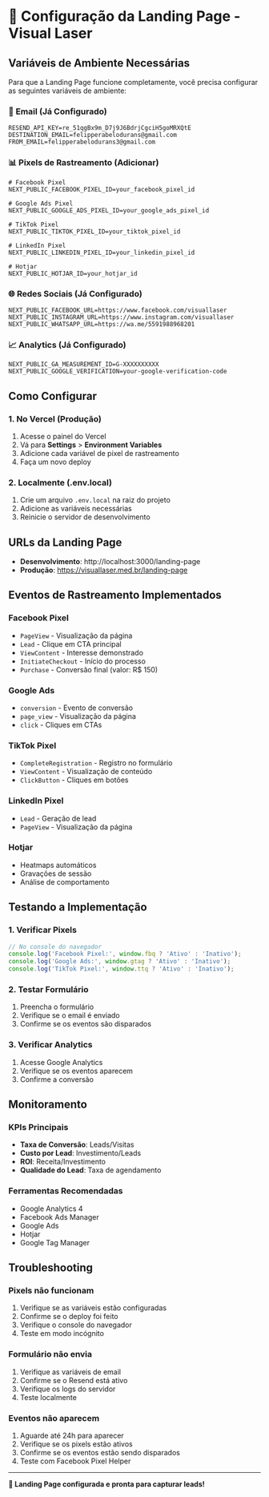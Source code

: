 # 🎯 Configuração da Landing Page - Visual Laser

## Variáveis de Ambiente Necessárias

Para que a Landing Page funcione completamente, você precisa configurar as seguintes variáveis de ambiente:

### 📧 Email (Já Configurado)
```env
RESEND_API_KEY=re_51qgBx9m_D7j9J6BdrjCgciH5goMRXQtE
DESTINATION_EMAIL=felipperabelodurans@gmail.com
FROM_EMAIL=felipperabelodurans3@gmail.com
```

### 📊 Pixels de Rastreamento (Adicionar)
```env
# Facebook Pixel
NEXT_PUBLIC_FACEBOOK_PIXEL_ID=your_facebook_pixel_id

# Google Ads Pixel
NEXT_PUBLIC_GOOGLE_ADS_PIXEL_ID=your_google_ads_pixel_id

# TikTok Pixel
NEXT_PUBLIC_TIKTOK_PIXEL_ID=your_tiktok_pixel_id

# LinkedIn Pixel
NEXT_PUBLIC_LINKEDIN_PIXEL_ID=your_linkedin_pixel_id

# Hotjar
NEXT_PUBLIC_HOTJAR_ID=your_hotjar_id
```

### 🌐 Redes Sociais (Já Configurado)
```env
NEXT_PUBLIC_FACEBOOK_URL=https://www.facebook.com/visuallaser
NEXT_PUBLIC_INSTAGRAM_URL=https://www.instagram.com/visuallaser
NEXT_PUBLIC_WHATSAPP_URL=https://wa.me/5591988968201
```

### 📈 Analytics (Já Configurado)
```env
NEXT_PUBLIC_GA_MEASUREMENT_ID=G-XXXXXXXXXX
NEXT_PUBLIC_GOOGLE_VERIFICATION=your-google-verification-code
```

## Como Configurar

### 1. No Vercel (Produção)
1. Acesse o painel do Vercel
2. Vá para **Settings** > **Environment Variables**
3. Adicione cada variável de pixel de rastreamento
4. Faça um novo deploy

### 2. Localmente (.env.local)
1. Crie um arquivo `.env.local` na raiz do projeto
2. Adicione as variáveis necessárias
3. Reinicie o servidor de desenvolvimento

## URLs da Landing Page

- **Desenvolvimento**: http://localhost:3000/landing-page
- **Produção**: https://visuallaser.med.br/landing-page

## Eventos de Rastreamento Implementados

### Facebook Pixel
- `PageView` - Visualização da página
- `Lead` - Clique em CTA principal
- `ViewContent` - Interesse demonstrado
- `InitiateCheckout` - Início do processo
- `Purchase` - Conversão final (valor: R$ 150)

### Google Ads
- `conversion` - Evento de conversão
- `page_view` - Visualização da página
- `click` - Cliques em CTAs

### TikTok Pixel
- `CompleteRegistration` - Registro no formulário
- `ViewContent` - Visualização de conteúdo
- `ClickButton` - Cliques em botões

### LinkedIn Pixel
- `Lead` - Geração de lead
- `PageView` - Visualização da página

### Hotjar
- Heatmaps automáticos
- Gravações de sessão
- Análise de comportamento

## Testando a Implementação

### 1. Verificar Pixels
```javascript
// No console do navegador
console.log('Facebook Pixel:', window.fbq ? 'Ativo' : 'Inativo');
console.log('Google Ads:', window.gtag ? 'Ativo' : 'Inativo');
console.log('TikTok Pixel:', window.ttq ? 'Ativo' : 'Inativo');
```

### 2. Testar Formulário
1. Preencha o formulário
2. Verifique se o email é enviado
3. Confirme se os eventos são disparados

### 3. Verificar Analytics
1. Acesse Google Analytics
2. Verifique se os eventos aparecem
3. Confirme a conversão

## Monitoramento

### KPIs Principais
- **Taxa de Conversão**: Leads/Visitas
- **Custo por Lead**: Investimento/Leads
- **ROI**: Receita/Investimento
- **Qualidade do Lead**: Taxa de agendamento

### Ferramentas Recomendadas
- Google Analytics 4
- Facebook Ads Manager
- Google Ads
- Hotjar
- Google Tag Manager

## Troubleshooting

### Pixels não funcionam
1. Verifique se as variáveis estão configuradas
2. Confirme se o deploy foi feito
3. Verifique o console do navegador
4. Teste em modo incógnito

### Formulário não envia
1. Verifique as variáveis de email
2. Confirme se o Resend está ativo
3. Verifique os logs do servidor
4. Teste localmente

### Eventos não aparecem
1. Aguarde até 24h para aparecer
2. Verifique se os pixels estão ativos
3. Confirme se os eventos estão sendo disparados
4. Teste com Facebook Pixel Helper

---

**🎯 Landing Page configurada e pronta para capturar leads!**
